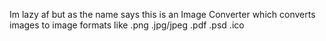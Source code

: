 Im lazy af but as the name says this is an Image Converter which converts images to image formats like 
.png
.jpg/jpeg
.pdf
.psd
.ico
